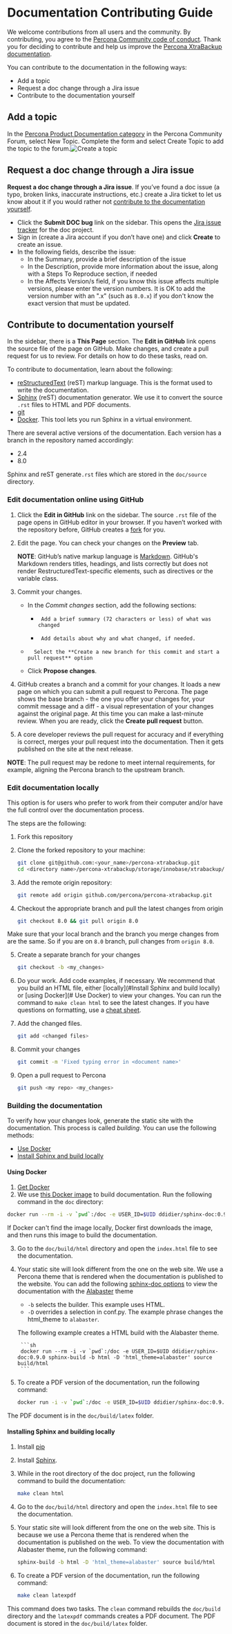 # Documentation Contributing Guide

We welcome contributions from all users and the community. By contributing, you agree to the [Percona Community code of conduct](https://percona.community/contribute/coc/). Thank you for deciding to contribute and help us improve the [Percona XtraBackup documentation](https://www.percona.com/doc/percona-xtrabackup/LATEST/index.html).

You can contribute to the documentation in the following ways:

- Add a topic
- Request a doc change through a Jira issue
- Contribute to the documentation yourself

## Add a topic

In the [Percona Product Documentation category](https://forums.percona.com/c/percona-product-documentation/71) in the Percona Community Forum, select New Topic. Complete the form and select Create Topic to add the topic to the forum.![Create a topic](./_res/images/new-topic.png "Create a topic")

## Request a doc change through a Jira issue

**Request a doc change through a Jira issue**. If you’ve found a doc issue (a typo, broken links, inaccurate instructions, etc.) create a Jira ticket to let us know about it if you would rather not [contribute to the documentation yourself](#contribute-to-documentation-yourself).

- Click the **Submit DOC bug** link on the sidebar. This opens the [Jira issue tracker](https://jira.percona.com/projects/PXB/issues) for the doc project.
- Sign in (create a Jira account if you don’t have one) and click **Create** to create an issue.
- In the following fields, describe the issue:
    - In the Summary, provide a brief description of the issue
    - In the Description, provide more information about the issue, along with a Steps To Reproduce section, if needed
    - In the Affects Version/s field, if you know this issue affects multiple versions, please enter the version numbers. It is OK to add the version number with an ".x" (such as ``8.0.x``) if you don't know the exact version that must be updated.

## Contribute to documentation yourself

In the sidebar, there is a **This Page** section. The **Edit in GitHub** link opens the source file of the page on GitHub. Make changes, and create a pull request for us to review. For details on how to do these tasks, read on.

To contribute to documentation, learn about the following:

- [reStructuredText](https://www.sphinx-doc.org/en/master/usage/restructuredtext/basics.html) (reST) markup language. This is the format used to write the documentation.
- [Sphinx](https://www.sphinx-doc.org/en/master/usage/quickstart.html) (reST) documentation generator. We use it to convert the source ``.rst`` files to HTML and PDF documents.
- [git](https://git-scm.com/)
- [Docker](https://docs.docker.com/get-docker/). This tool lets you run Sphinx in a virtual environment.

There are several active versions of the documentation. Each version has a branch in the repository named accordingly:

- 2.4
- 8.0

Sphinx and reST generate``.rst`` files which are stored in the ``doc/source`` directory.

### Edit documentation online using GitHub

1. Click the **Edit in GitHub** link on the sidebar. The source ``.rst`` file of the page opens in GitHub editor in your browser. If you haven’t worked with the repository before, GitHub creates a [fork](https://docs.github.com/en/github/getting-started-with-github/fork-a-repo) for you.

2. Edit the page. You can check your changes on the **Preview** tab.

   **NOTE**: GitHub’s native markup language is [Markdown](https://daringfireball.net/projects/markdown/). GitHub's Markdown renders titles, headings, and lists correctly but does not render RestructuredText-specific elements, such as directives or the variable class.

3. Commit your changes.

     - In the *Commit changes* section, add the following sections:
         -      Add a brief summary (72 characters or less) of what was changed
         -      Add details about why and what changed, if needed.
     -       Select the **Create a new branch for this commit and start a pull request** option
     - Click **Propose changes**.

4. GitHub creates a branch and a commit for your changes. It loads a new page on which you can submit a pull request to Percona. The page shows the base branch - the one you offer your changes for, your commit message and a diff - a visual representation of your changes against the original page. At this time you can make a last-minute review. When you are ready, click the **Create pull request** button.
5. A core developer reviews the pull request for accuracy and if everything is correct, merges your pull request into the documentation. Then it gets published on the site at the next release.

**NOTE**: The pull request may be redone to meet internal requirements, for example, aligning the Percona branch to the upstream branch.

### Edit documentation locally

This option is for users who prefer to work from their computer and/or have the full control over the documentation process.

The steps are the following:

1. Fork this repository

1. Clone the forked repository to your machine:

    ```sh
    git clone git@github.com:<your_name>/percona-xtrabackup.git
    cd <directory name>/percona-xtrabackup/storage/innobase/xtrabackup/doc
    ```
3. Add the remote origin repository:

    ```sh
    git remote add origin github.com/percona/percona-xtrabackup.git
    ```

4. Checkout the appropriate branch and pull the latest changes from origin

    ```sh
    git checkout 8.0 && git pull origin 8.0
    ```
Make sure that your local branch and the branch you merge changes from are the same. So if you are on ``8.0`` branch, pull changes from ``origin 8.0``.

5. Create a separate branch for your changes

    ```sh
    git checkout -b <my_changes>
    ```

6. Do your work. Add code examples, if necessary. We recommend that you build an HTML file, either [locally](#Install Sphinx and build locally) or [using Docker](# Use Docker) to view your changes. You can run the command to ``make clean html`` to see the latest changes. If you have questions on formatting, use a [cheat sheet](https://sphinx-tutorial.readthedocs.io/cheatsheet/?highlight=-b#rst-cheat-sheet).
7. Add the changed files.

    ```sh
    git add <changed files>
    ```
8. Commit your changes

    ```sh
    git commit -m 'Fixed typing error in <document name>'
    ```
8. Open a pull request to Percona

    ```sh
    git push <my repo> <my_changes>
    ```

### Building the documentation

To verify how your changes look, generate the static site with the documentation. This process is called *building*. You can use the following methods:
- [Use Docker](#use-docker)
- [Install Sphinx and build locally](#install-sphinx-and-build-locally)

#### Using Docker

1. [Get Docker](https://docs.docker.com/get-docker/)
2. We use [this Docker image](https://hub.docker.com/r/ddidier/sphinx-doc) to build documentation. Run the following command in the ``doc`` directory:

```sh
docker run --rm -i -v `pwd`:/doc -e USER_ID=$UID ddidier/sphinx-doc:0.9.0 make clean html
```
   If Docker can't find the image locally, Docker first downloads the image, and then runs this image to build the documentation.

3. Go to the ``doc/build/html`` directory and open the ``index.html`` file to see the documentation.
4. Your static site will look different from the one on the web site. We use a Percona theme that is rendered when the documentation is published to the website. You can add the following [sphinx-doc options](https://www.sphinx-doc.org/en/master/man/sphinx-build.html) to view the documentation with the [Alabaster](https://alabaster.readthedocs.io/en/latest/) theme

    - ``-b`` selects the builder. This example uses HTML.
    - ``-D`` overrides a selection in conf.py. The example phrase changes the html_theme to ``alabaster``.

    The following example creates a HTML build with the Alabaster theme.    

        ```sh
        docker run --rm -i -v `pwd`:/doc -e USER_ID=$UID ddidier/sphinx-doc:0.9.0 sphinx-build -b html -D 'html_theme=alabaster' source build/html
        ```

1. To create a PDF version of the documentation, run the following command:

    ```sh
    docker run -i -v `pwd`:/doc -e USER_ID=$UID ddidier/sphinx-doc:0.9.0 make clean latex && docker run -i -v `pwd`:/doc -e USER_ID=$UID ddidier/sphinx-doc:0.9.0 make clean latexpdf
    ```

The PDF document is in the ``doc/build/latex`` folder.

#### Installing Sphinx and building locally

1. Install [pip](https://pip.pypa.io/en/stable/installing/)
2. Install [Sphinx](https://www.sphinx-doc.org/en/master/usage/installation.html).
3. While in the root directory of the doc project, run the following command to build the documentation:

    ```sh
    make clean html
    ```

4. Go to the ``doc/build/html`` directory and open the ``index.html`` file to see the documentation.

5. Your static site will look different from the one on the web site. This is because we use a Percona theme that is rendered when the documentation is published on the web. To view the documentation with Alabaster theme, run the following command:

    ```sh
    sphinx-build -b html -D 'html_theme=alabaster' source build/html
    ```

6. To create a PDF version of the documentation, run the following command:

    ```sh
    make clean latexpdf
    ```

This command does two tasks. The ``clean`` command rebuilds the ``doc/build`` directory and the ``latexpdf`` commands creates a PDF document. The PDF document is stored in the ``doc/build/latex`` folder.
